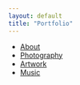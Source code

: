 ```yaml
---
layout: default
title: "Portfolio"
---
```


<section class="navbar">
  <ul class="nav-links">
    <li><a href="#about">About</a></li>
    <li><a href="#photography">Photography</a></li>
    <li><a href="#artwork">Artwork</a></li>
    <li><a href="#music">Music</a></li>
  </ul>
</section>

